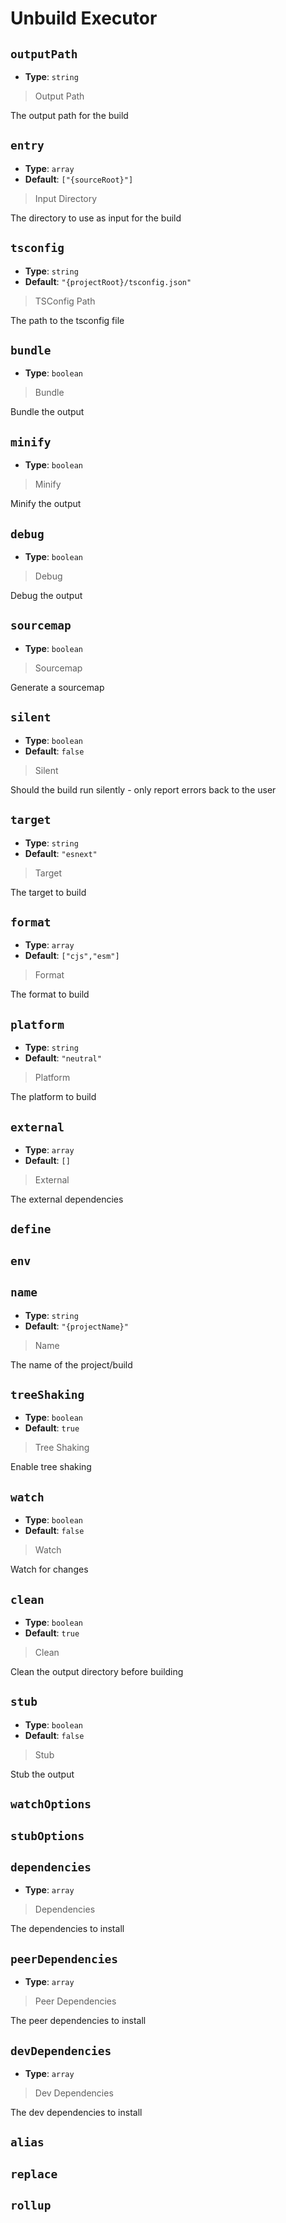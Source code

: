 <!-- Generated by @storm-software/untyped -->
<!-- Do not edit this file directly -->

# Unbuild Executor

## `outputPath`

- **Type**: `string`

> Output Path

The output path for the build

## `entry`

- **Type**: `array`
- **Default**: `["{sourceRoot}"]`

> Input Directory

The directory to use as input for the build

## `tsconfig`

- **Type**: `string`
- **Default**: `"{projectRoot}/tsconfig.json"`

> TSConfig Path

The path to the tsconfig file

## `bundle`

- **Type**: `boolean`

> Bundle

Bundle the output

## `minify`

- **Type**: `boolean`

> Minify

Minify the output

## `debug`

- **Type**: `boolean`

> Debug

Debug the output

## `sourcemap`

- **Type**: `boolean`

> Sourcemap

Generate a sourcemap

## `silent`

- **Type**: `boolean`
- **Default**: `false`

> Silent

Should the build run silently - only report errors back to the user

## `target`

- **Type**: `string`
- **Default**: `"esnext"`

> Target

The target to build

## `format`

- **Type**: `array`
- **Default**: `["cjs","esm"]`

> Format

The format to build

## `platform`

- **Type**: `string`
- **Default**: `"neutral"`

> Platform

The platform to build

## `external`

- **Type**: `array`
- **Default**: `[]`

> External

The external dependencies

## `define`

## `env`

## `name`

- **Type**: `string`
- **Default**: `"{projectName}"`

> Name

The name of the project/build

## `treeShaking`

- **Type**: `boolean`
- **Default**: `true`

> Tree Shaking

Enable tree shaking

## `watch`

- **Type**: `boolean`
- **Default**: `false`

> Watch

Watch for changes

## `clean`

- **Type**: `boolean`
- **Default**: `true`

> Clean

Clean the output directory before building

## `stub`

- **Type**: `boolean`
- **Default**: `false`

> Stub

Stub the output

## `watchOptions`

## `stubOptions`

## `dependencies`

- **Type**: `array`

> Dependencies

The dependencies to install

## `peerDependencies`

- **Type**: `array`

> Peer Dependencies

The peer dependencies to install

## `devDependencies`

- **Type**: `array`

> Dev Dependencies

The dev dependencies to install

## `alias`

## `replace`

## `rollup`
